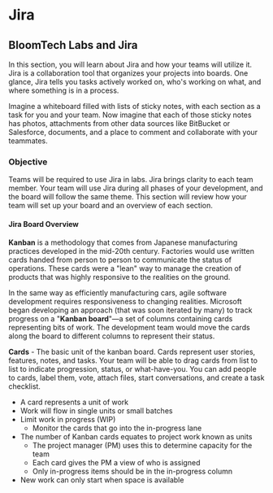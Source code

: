 # Jira

## BloomTech Labs and Jira

In this section, you will learn about Jira and how your teams will utilize it. Jira is a collaboration tool that organizes your projects into boards. One glance, Jira tells you tasks actively worked on, who's working on what, and where something is in a process.

Imagine a whiteboard filled with lists of sticky notes, with each section as a task for you and your team. Now imagine that each of those sticky notes has photos, attachments from other data sources like BitBucket or Salesforce, documents, and a place to comment and collaborate with your teammates.

### Objective

Teams will be required to use Jira in labs. Jira brings clarity to each team member. Your team will use Jira during all phases of your development, and the board will follow the same theme. This section will review how your team will set up your board and an overview of each section.

#### Jira Board Overview

**Kanban** is a methodology that comes from Japanese manufacturing practices developed in the mid-20th century. Factories would use written cards handed from person to person to communicate the status of operations. These cards were a "lean" way to manage the creation of products that was highly responsive to the realities on the ground.

In the same way as efficiently manufacturing cars, agile software development requires responsiveness to changing realities. Microsoft began developing an approach (that was soon iterated by many) to track progress on a "**Kanban board**"—a set of columns containing cards representing bits of work. The development team would move the cards along the board to different columns to represent their status.

**Cards** - The basic unit of the kanban board. Cards represent user stories, features, notes, and tasks. Your team will be able to drag cards from list to list to indicate progression, status, or what-have-you. You can add people to cards, label them, vote, attach files, start conversations, and create a task checklist.

* A card represents a unit of work
* Work will flow in single units or small batches
* Limit work in progress (WIP)
  * Monitor the cards that go into the in-progress lane
* The number of Kanban cards equates to project work known as units
  * The project manager (PM) uses this to determine capacity for the team
  * Each card gives the PM a view of who is assigned
  * Only in-progress items should be in the in-progress column
* New work can only start when space is available
